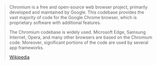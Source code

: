 
> Chromium is a free and open-source web browser project, primarily developed and maintained by Google. This codebase provides the vast majority of code for the Google Chrome browser, which is proprietary software with additional features.
>
> The Chromium codebase is widely used. Microsoft Edge, Samsung Internet, Opera,  and many other browsers are based on the Chromium code. Moreover, significant portions of the code are used by several app frameworks.
>
> [Wikipedia](https://en.wikipedia.org/wiki/Chromium%20(web%20browser))

